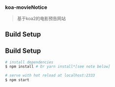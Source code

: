 ### koa-movieNotice

> 基于koa2的电影预告网站

## Build Setup
## Build Setup

``` bash
# install dependencies
$ npm install # Or yarn install*[see note below]

# serve with hot reload at localhost:2333
$ npm start
